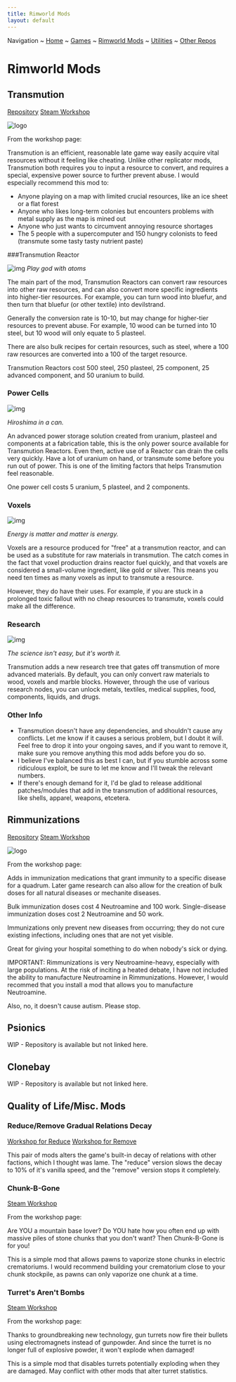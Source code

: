 ```yaml
---
title: Rimworld Mods
layout: default
---
```

Navigation ~ [Home](README) ~ [Games](GAMES) ~ [Rimworld Mods](RIMWORLD) ~ [Utilities](UTIL) ~ [Other Repos](OTHER)


# Rimworld Mods

## Transmution

[Repository](https://github.com/SomewhereOutInSpace/Rimworld-Transmution)
[Steam Workshop](https://steamcommunity.com/sharedfiles/filedetails/?id=1727378796)

![logo](https://i.imgur.com/PpO7AbM.png)

From the workshop page:

Transmution is an efficient, reasonable late game way easily acquire vital resources without it feeling like cheating. Unlike other replicator mods, Transmution both requires you to input a resource to convert, and requires a special, expensive power source to further prevent abuse. I would especially recommend this mod to:

- Anyone playing on a map with limited crucial resources, like an ice sheet or a flat forest
- Anyone who likes long-term colonies but encounters problems with metal supply as the map is mined out
- Anyone who just wants to circumvent annoying resource shortages
- The 5 people with a supercomputer and 150 hungry colonists to feed (transmute some tasty tasty nutrient paste)

###Transmution Reactor

![img](https://i.imgur.com/fEdV79X.png)
*Play god with atoms*

The main part of the mod, Transmution Reactors can convert raw resources into other raw resources, and can also convert more specific ingredients into higher-tier resources. For example, you can turn wood into bluefur, and then turn that bluefur (or other textile) into devilstrand.

Generally the conversion rate is 10-10, but may change for higher-tier resources to prevent abuse. For example, 10 wood can be turned into 10 steel, but 10 wood will only equate to 5 plasteel.

There are also bulk recipes for certain resources, such as steel, where a 100 raw resources are converted into a 100 of the target resource.

Transmution Reactors cost 500 steel, 250 plasteel, 25 component, 25 advanced component, and 50 uranium to build.

### Power Cells 

![img](https://i.imgur.com/yKyaXbI.png)

*Hiroshima in a can.*

An advanced power storage solution created from uranium, plasteel and components at a fabrication table, this is the only power source available for Transmution Reactors. Even then, active use of a Reactor can drain the cells very quickly. Have a lot of uranium on hand, or transmute some before you run out of power. This is one of the limiting factors that helps Transmution feel reasonable.

One power cell costs 5 uranium, 5 plasteel, and 2 components.

### Voxels

![img](https://i.imgur.com/OQUBQBr.png)

*Energy is matter and matter is energy.*

Voxels are a resource produced for "free" at a transmution reactor, and can be used as a substitute for raw materials in transmution. The catch comes in the fact that voxel production drains reactor fuel quickly, and that voxels are considered a small-volume ingredient, like gold or silver. This means you need ten times as many voxels as input to transmute a resource.

However, they do have their uses. For example, if you are stuck in a prolonged toxic fallout with no cheap resources to transmute, voxels could make all the difference.

### Research

![img](https://i.imgur.com/809OqJE.png)

*The science isn't easy, but it's worth it.*

Transmution adds a new research tree that gates off transmution of more advanced materials. By default, you can only convert raw materials to wood, voxels and marble blocks. However, through the use of various research nodes, you can unlock metals, textiles, medical supplies, food, components, liquids, and drugs.

### Other Info

- Transmution doesn't have any dependencies, and shouldn't cause any conflicts. Let me know if it causes a serious problem, but I doubt it will. Feel free to drop it into your ongoing saves, and if you want to remove it, make sure you remove anything this mod adds before you do so.
- I believe I've balanced this as best I can, but if you stumble across some ridiculous exploit, be sure to let me know and I'll tweak the relevant numbers.
- If there's enough demand for it, I'd be glad to release additional patches/modules that add in the transmution of additional resources, like shells, apparel, weapons, etcetera.

## Rimmunizations

[Repository](https://github.com/SomewhereOutInSpace/Rimworld-Rimmunizations)
[Steam Workshop](https://steamcommunity.com/sharedfiles/filedetails/?id=1570428271)

![logo](https://i.imgur.com/keRJe77.png)

From the workshop page:

Adds in immunization medications that grant immunity to a specific disease for a quadrum. Later game research can also allow for the creation of bulk doses for all natural diseases or mechanite diseases. 

Bulk immunization doses cost 4 Neutroamine and 100 work. Single-disease immunization doses cost 2 Neutroamine and 50 work. 

Immunizations only prevent new diseases from occurring; they do not cure existing infections, including ones that are not yet visible.

Great for giving your hospital something to do when nobody's sick or dying.

IMPORTANT: Rimmunizations is very Neutroamine-heavy, especially with large populations. At the risk of inciting a heated debate, I have not included the ability to manufacture Neutroamine in Rimmunizations. However, I would recommed that you install a mod that allows you to manufacture Neutroamine.

Also, no, it doesn't cause autism. Please stop.

## Psionics

WIP - Repository is available but not linked here.

## Clonebay

WIP - Repository is available but not linked here.

## Quality of Life/Misc. Mods

### Reduce/Remove Gradual Relations Decay

[Workshop for Reduce](https://steamcommunity.com/sharedfiles/filedetails/?id=1581689948)
[Workshop for Remove](https://steamcommunity.com/sharedfiles/filedetails/?id=1575569674)

This pair of mods alters the game's built-in decay of relations with other factions, which I thought was lame. The "reduce" version slows the decay to 10% of it's vanilla speed, and the "remove" version stops it completely.

### Chunk-B-Gone

[Steam Workshop](https://steamcommunity.com/sharedfiles/filedetails/?id=1667031221)

From the workshop page:

Are YOU a mountain base lover? Do YOU hate how you often end up with massive piles of stone chunks that you don't want? Then Chunk-B-Gone is for you! 

This is a simple mod that allows pawns to vaporize stone chunks in electric crematoriums. I would recommend building your crematorium close to your chunk stockpile, as pawns can only vaporize one chunk at a time.

### Turret's Aren't Bombs

[Steam Workshop](https://steamcommunity.com/sharedfiles/filedetails/?id=1582628008)

From the workshop page:

Thanks to groundbreaking new technology, gun turrets now fire their bullets using electromagnets instead of gunpowder. And since the turret is no longer full of explosive powder, it won't explode when damaged! 

This is a simple mod that disables turrets potentially exploding when they are damaged. May conflict with other mods that alter turret statistics.
